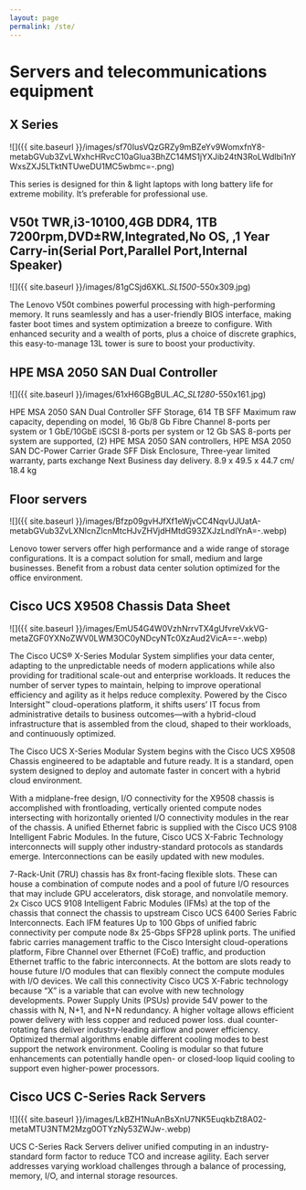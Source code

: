```yaml
---
layout: page
permalink: /ste/
---
```


# Servers and telecommunications equipment

<div class="block" markdown="1">

## X Series

![]({{ site.baseurl }}/images/sf70IusVQzGRZy9mBZeYv9WomxfnY8-metabGVub3ZvLWxhcHRvcC10aGlua3BhZC14MS1jYXJib24tN3RoLWdlbi1nYWxsZXJ5LTktNTUweDU1MC5wbmc=-.png)

This series is designed for thin & light laptops with long battery life for extreme mobility. It’s preferable for professional use.

</div>
<div style="clear:both;"></div>
<div class="block" markdown="1">

## V50t TWR,i3-10100,4GB DDR4, 1TB 7200rpm,DVD±RW,Integrated,No OS, ,1 Year Carry-in(Serial Port,Parallel Port,Internal Speaker)

![]({{ site.baseurl }}/images/81gCSjd6XKL._SL1500_-550x309.jpg)

The Lenovo V50t combines powerful processing with high-performing memory. It runs seamlessly and has a user-friendly BIOS interface, making faster boot times and system optimization a breeze to configure. With enhanced security and a wealth of ports, plus a choice of discrete graphics, this easy-to-manage 13L tower is sure to boost your productivity.

</div>
<div style="clear:both;"></div>
<div class="block" markdown="1">

## HPE MSA 2050 SAN Dual Controller

![]({{ site.baseurl }}/images/61xH6GBgBUL._AC_SL1280_-550x161.jpg)

HPE MSA 2050 SAN Dual Controller SFF Storage, 614 TB SFF Maximum raw capacity, depending on model, 16 Gb/8 Gb Fibre Channel 8-ports per system or 1 GbE/10GbE iSCSI 8-ports per system or 12 Gb SAS 8-ports per system are supported, (2) HPE MSA 2050 SAN controllers, HPE MSA 2050 SAN DC-Power Carrier Grade SFF Disk Enclosure, Three-year limited warranty, parts exchange Next Business day delivery. 8.9 x 49.5 x 44.7 cm/ 18.4 kg

</div>
<div style="clear:both;"></div>
<div class="block" markdown="1">

## Floor servers

![]({{ site.baseurl }}/images/Bfzp09gvHJfXf1eWjvCC4NqvUJUatA-metabGVub3ZvLXNlcnZlcnMtcHJvZHVjdHMtdG93ZXJzLndlYnA=-.webp)

Lenovo tower servers offer high performance and a wide range of storage configurations. It is a compact solution for small, medium and large businesses. Benefit from a robust data center solution optimized for the office environment.

</div>
<div style="clear:both;"></div>
<div class="block" markdown="1">

## Cisco UCS X9508 Chassis Data Sheet

![]({{ site.baseurl }}/images/EmU54G4W0VzhNrrvTX4gUfvreVxkVG-metaZGF0YXNoZWV0LWM3OC0yNDcyNTc0XzAud2VicA==-.webp)

The Cisco UCS® X-Series Modular System simplifies your data center, adapting to the unpredictable needs of modern applications while also providing for traditional scale-out and enterprise workloads. It reduces the number of server types to maintain, helping to improve operational efficiency and agility as it helps reduce complexity. Powered by the Cisco Intersight™ cloud-operations platform, it shifts users’ IT focus from administrative details to business outcomes—with a hybrid-cloud infrastructure that is assembled from the cloud, shaped to their workloads, and continuously optimized.

The Cisco UCS X-Series Modular System begins with the Cisco UCS X9508 Chassis engineered to be adaptable and future ready. It is a standard, open system designed to deploy and automate faster in concert with a hybrid cloud environment.

With a midplane-free design, I/O connectivity for the X9508 chassis is accomplished with frontloading, vertically oriented compute nodes intersecting with horizontally oriented I/O connectivity modules in the rear of the chassis. A unified Ethernet fabric is supplied with the Cisco UCS 9108 Intelligent Fabric Modules. In the future, Cisco UCS X-Fabric Technology interconnects will supply other industry-standard protocols as standards emerge. Interconnections can be easily updated with new modules.

7-Rack-Unit (7RU) chassis has 8x front-facing flexible slots. These can house a combination of compute nodes and a pool of future I/O resources that may include GPU accelerators, disk storage, and nonvolatile memory.
2x Cisco UCS 9108 Intelligent Fabric Modules (IFMs) at the top of the chassis that connect the chassis to upstream Cisco UCS 6400 Series Fabric Interconnects. Each IFM features
Up to 100 Gbps of unified fabric connectivity per compute node
8x 25-Gbps SFP28 uplink ports. The unified fabric carries management traffic to the Cisco Intersight cloud-operations platform, Fibre Channel over Ethernet (FCoE) traffic, and production Ethernet traffic to the fabric interconnects.
At the bottom are slots ready to house future I/O modules that can flexibly connect the compute modules with I/O devices. We call this connectivity Cisco UCS X-Fabric technology because “X” is a variable that can evolve with new technology developments.
Power Supply Units (PSUs) provide 54V power to the chassis with N, N+1, and N+N redundancy. A higher voltage allows efficient power delivery with less copper and reduced power loss.
dual counter-rotating fans deliver industry-leading airflow and power efficiency. Optimized thermal algorithms enable different cooling modes to best support the network environment. Cooling is modular so that future enhancements can potentially handle open- or closed-loop liquid cooling to support even higher-power processors.

</div>
<div style="clear:both;"></div>
<div class="block" markdown="1">

## Cisco UCS C-Series Rack Servers

![]({{ site.baseurl }}/images/LkBZH1NuAnBsXnU7NK5EuqkbZt8A02-metaMTU3NTM2Mzg0OTYzNy53ZWJw-.webp)

UCS C-Series Rack Servers deliver unified computing in an industry-standard form factor to reduce TCO and increase agility. Each server addresses varying workload challenges through a balance of processing, memory, I/O, and internal storage resources.

</div>
<div style="clear:both;"></div>
